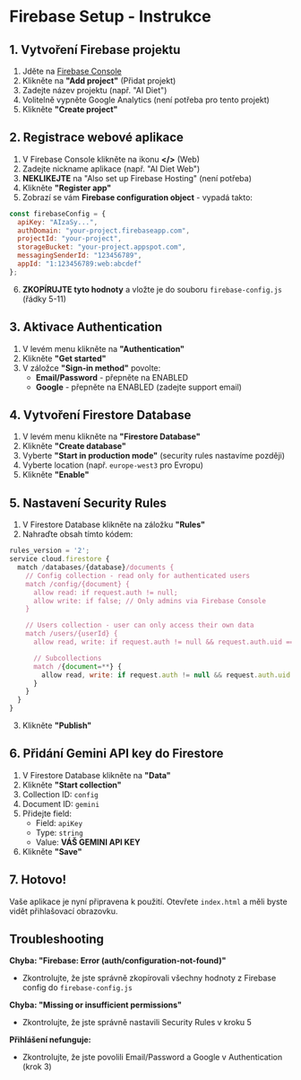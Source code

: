 # Firebase Setup - Instrukce

## 1. Vytvoření Firebase projektu

1. Jděte na [Firebase Console](https://console.firebase.google.com/)
2. Klikněte na **"Add project"** (Přidat projekt)
3. Zadejte název projektu (např. "AI Diet")
4. Volitelně vypněte Google Analytics (není potřeba pro tento projekt)
5. Klikněte **"Create project"**

## 2. Registrace webové aplikace

1. V Firebase Console klikněte na ikonu **</>** (Web)
2. Zadejte nickname aplikace (např. "AI Diet Web")
3. **NEKLIKEJTE** na "Also set up Firebase Hosting" (není potřeba)
4. Klikněte **"Register app"**
5. Zobrazí se vám **Firebase configuration object** - vypadá takto:

```javascript
const firebaseConfig = {
  apiKey: "AIzaSy...",
  authDomain: "your-project.firebaseapp.com",
  projectId: "your-project",
  storageBucket: "your-project.appspot.com",
  messagingSenderId: "123456789",
  appId: "1:123456789:web:abcdef"
};
```

6. **ZKOPÍRUJTE tyto hodnoty** a vložte je do souboru `firebase-config.js` (řádky 5-11)

## 3. Aktivace Authentication

1. V levém menu klikněte na **"Authentication"**
2. Klikněte **"Get started"**
3. V záložce **"Sign-in method"** povolte:
   - **Email/Password** - přepněte na ENABLED
   - **Google** - přepněte na ENABLED (zadejte support email)

## 4. Vytvoření Firestore Database

1. V levém menu klikněte na **"Firestore Database"**
2. Klikněte **"Create database"**
3. Vyberte **"Start in production mode"** (security rules nastavíme později)
4. Vyberte location (např. `europe-west3` pro Evropu)
5. Klikněte **"Enable"**

## 5. Nastavení Security Rules

1. V Firestore Database klikněte na záložku **"Rules"**
2. Nahraďte obsah tímto kódem:

```javascript
rules_version = '2';
service cloud.firestore {
  match /databases/{database}/documents {
    // Config collection - read only for authenticated users
    match /config/{document} {
      allow read: if request.auth != null;
      allow write: if false; // Only admins via Firebase Console
    }

    // Users collection - user can only access their own data
    match /users/{userId} {
      allow read, write: if request.auth != null && request.auth.uid == userId;

      // Subcollections
      match /{document=**} {
        allow read, write: if request.auth != null && request.auth.uid == userId;
      }
    }
  }
}
```

3. Klikněte **"Publish"**

## 6. Přidání Gemini API key do Firestore

1. V Firestore Database klikněte na **"Data"**
2. Klikněte **"Start collection"**
3. Collection ID: `config`
4. Document ID: `gemini`
5. Přidejte field:
   - Field: `apiKey`
   - Type: `string`
   - Value: **VÁŠ GEMINI API KEY**
6. Klikněte **"Save"**

## 7. Hotovo!

Vaše aplikace je nyní připravena k použití. Otevřete `index.html` a měli byste vidět přihlašovací obrazovku.

## Troubleshooting

**Chyba: "Firebase: Error (auth/configuration-not-found)"**
- Zkontrolujte, že jste správně zkopírovali všechny hodnoty z Firebase config do `firebase-config.js`

**Chyba: "Missing or insufficient permissions"**
- Zkontrolujte, že jste správně nastavili Security Rules v kroku 5

**Přihlášení nefunguje:**
- Zkontrolujte, že jste povolili Email/Password a Google v Authentication (krok 3)
